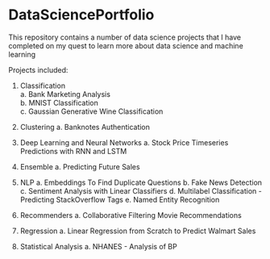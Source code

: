 # DataSciencePortfolio

This repository contains a number of data science projects that I have completed on my quest to learn more about data science and machine learning

Projects included:   
1. Classification   
  a. Bank Marketing Analysis      
  b. MNIST Classification     
  c. Gaussian Generative Wine Classification     

2. Clustering
  a. Banknotes Authentication
  
3. Deep Learning and Neural Networks
  a. Stock Price Timeseries Predictions with RNN and LSTM
  
4. Ensemble
  a. Predicting Future Sales
  
5. NLP
  a. Embeddings To Find Duplicate Questions
  b. Fake News Detection
  c. Sentiment Analysis with Linear Classifiers
  d. Multilabel Classification - Predicting StackOverflow Tags
  e. Named Entity Recognition
  
6. Recommenders
  a. Collaborative Filtering Movie Recommendations
  
7. Regression
  a. Linear Regression from Scratch to Predict Walmart Sales
  
8. Statistical Analysis
  a. NHANES - Analysis of BP
